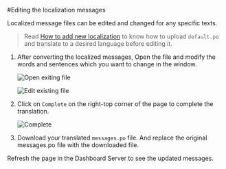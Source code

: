 #Editing the localization messages

Localized message files can be edited and changed for any specific texts.

> Read [How to add new localization](How-to-add-new-localizations.md) to know how to upload `default.po` and translate to a desired language before editing it.

1. After converting the localized messages, Open the file and modify the words and sentences which you want to change in the window.

    ![Open exiting file](images/edit-localization-1.png)
    
    ![Edit existing file](images/edit-localization-1.png)

2. Click on `Complete` on the right-top corner of the page to complete the translation.

    ![Complete](images/edit-localization-3.png)
 
3. Download your translated `messages.po` file. And replace the original messages.po file with the downloaded file.

Refresh the page in the Dashboard Server to see the updated messages.
